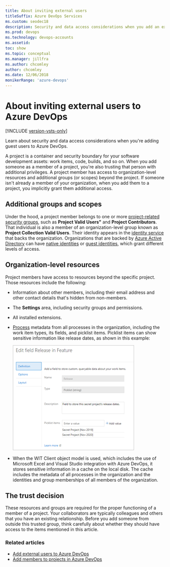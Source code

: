 ```yaml
---
title: About inviting external users
titleSuffix: Azure DevOps Services
ms.custom: seodec18
description: Security and data access considerations when you add an external or outside user to Azure DevOps
ms.prod: devops
ms.technology: devops-accounts
ms.assetid: 
toc: show
ms.topic: conceptual
ms.manager: jillfra
ms.author: chcomley
author: chcomley
ms.date: 12/06/2018
monikerRange: 'azure-devops'
---
```


# About inviting external users to Azure DevOps

[!INCLUDE [version-vsts-only](../../_shared/version-vsts-only.md)]

Learn about security and data access considerations when you're adding guest users to Azure DevOps.

A project is a container and security boundary for your software development assets: work items, code, builds, and so on. When you add someone as a member of a project, you're also trusting that person with additional privileges. A project member has access to organization-level resources and additional groups (or scopes) beyond the project. If someone isn't already a member of your organization, when you add them to a project, you implicitly grant them additional access.

## Additional groups and scopes

Under the hood, a project member belongs to one or more [project-related security groups](../security/about-security-identity.md#security-groups-and-permissions), such as **Project Valid Users"** and **Project Contributors**. That individual is also a member of an organization-level group known as **Project Collection Valid Users**. Their identity appears in the [identity service](../security/about-security-identity.md#authentication) that backs the organization. Organizations that are backed by [Azure Active Directory](/azure/active-directory/) can have [native identities](/azure/active-directory/add-users-azure-active-directory) or [guest identities](/azure/active-directory/active-directory-b2b-what-is-azure-ad-b2b), which grant different levels of access.

## Organization-level resources

Project members have access to resources beyond the specific project. Those resources include the following:

* Information about other members, including their email address and other contact details that's hidden from non-members.
* The **Settings** area, including security groups and permissions.
* All installed extensions.
* [Process](../settings/work/manage-process.md) metadata from all processes in the organization, including the work item types, its fields, and picklist items. Picklist items can show sensitive information like release dates, as shown in this example:

   ![Edit the private release dates field](../projects/_img/edit-field-release-in-feature.png)

* When the WIT Client object model is used, which includes the use of Microsoft Excel and Visual Studio integration with Azure DevOps, it stores sensitive information in a cache on the local disk. The cache includes the metadata of all processes in the organization and the identities and group memberships of all members of the organization.

## The trust decision

These resources and groups are required for the proper functioning of a member of a project. Your collaborators are typically colleagues and others that you have an existing relationship. Before you add someone from outside this trusted group, think carefully about whether they should have access to the items mentioned in this article.

### Related articles

* [Add external users to Azure DevOps](add-external-user.md)
* [Add members to projects in Azure DevOps](add-team-members.md)
